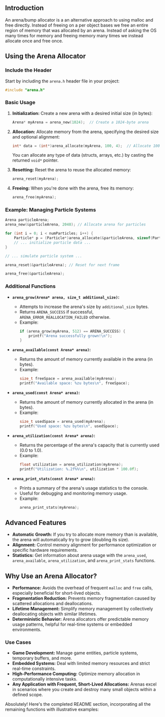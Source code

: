 ## Introduction

An arena/bump allocator is a an alternative approach to using malloc and free directly. Instead of freeing on a per object bases we free an entire region of memory that was allocated by an arena. Instead of asking the OS many times for memory and freeing memory many times we instead allocate once and free once.

## Using the Arena Allocator

### Include the Header

Start by including the `arena.h` header file in your project:

```c
#include "arena.h"
```

### Basic Usage

1. **Initialization:** Create a new arena with a desired initial size (in bytes):

   ```c
   Arena* myArena = arena_new(1024);  // Create a 1024-byte arena
   ```

2. **Allocation:** Allocate memory from the arena, specifying the desired size and optional alignment:

   ```c
   int* data = (int*)arena_allocate(myArena, 100, 4);  // Allocate 100 bytes, aligned to 4-byte boundary
   ```

   You can allocate any type of data (structs, arrays, etc.) by casting the returned `void*` pointer.

3. **Resetting:** Reset the arena to reuse the allocated memory:

   ```c
   arena_reset(myArena);
   ```

4. **Freeing:** When you're done with the arena, free its memory:
   ```c
   arena_free(myArena);
   ```

### Example: Managing Particle Systems

```c
Arena particleArena;
arena_new(&particleArena, 2048); // Allocate arena for particles

for (int i = 0; i < numParticles; i++) {
    Particle* p = (Particle*)arena_allocate(&particleArena, sizeof(Particle), alignof(Particle));
    // ... initialize particle data ...
}

// ... simulate particle system ...

arena_reset(&particleArena); // Reset for next frame

arena_free(&particleArena);
```

### Additional Functions

- **`arena_grow(Arena* arena, size_t additional_size)`:**

  - Attempts to increase the arena's size by `additional_size` bytes.
  - Returns `ARENA_SUCCESS` if successful, `ARENA_ERROR_REALLOCATION_FAILED` otherwise.
  - Example:
    ```c
    if (arena_grow(myArena, 512) == ARENA_SUCCESS) {
        printf("Arena successfully grown!\n");
    }
    ```

- **`arena_available(const Arena* arena)`:**

  - Returns the amount of memory currently available in the arena (in bytes).
  - Example:
    ```c
    size_t freeSpace = arena_available(myArena);
    printf("Available space: %zu bytes\n", freeSpace);
    ```

- **`arena_used(const Arena* arena)`:**

  - Returns the amount of memory currently allocated in the arena (in bytes).
  - Example:
    ```c
    size_t usedSpace = arena_used(myArena);
    printf("Used space: %zu bytes\n", usedSpace);
    ```

- **`arena_utilization(const Arena* arena)`:**

  - Returns the percentage of the arena's capacity that is currently used (0.0 to 1.0).
  - Example:
    ```c
    float utilization = arena_utilization(myArena);
    printf("Utilization: %.2f%%\n", utilization * 100.0f);
    ```

- **`arena_print_stats(const Arena* arena)`:**
  - Prints a summary of the arena's usage statistics to the console.
  - Useful for debugging and monitoring memory usage.
  - Example:
    ```c
    arena_print_stats(myArena);
    ```

## Advanced Features

- **Automatic Growth:** If you try to allocate more memory than is available, the arena will automatically try to grow (doubling its size).
- **Alignment:** Control memory alignment for performance optimization or specific hardware requirements.
- **Statistics:** Get information about arena usage with the `arena_used`, `arena_available`, `arena_utilization`, and `arena_print_stats` functions.

## Why Use an Arena Allocator?

- **Performance:** Avoids the overhead of frequent `malloc` and `free` calls, especially beneficial for short-lived objects.
- **Fragmentation Reduction:** Prevents memory fragmentation caused by scattered allocations and deallocations.
- **Lifetime Management:** Simplify memory management by collectively deallocating objects with similar lifetimes.
- **Deterministic Behavior:** Arena allocators offer predictable memory usage patterns, helpful for real-time systems or embedded environments.

### Use Cases

- **Game Development:** Manage game entities, particle systems, temporary buffers, and more.
- **Embedded Systems:** Deal with limited memory resources and strict real-time constraints.
- **High-Performance Computing:** Optimize memory allocation in computationally intensive tasks.
- **Any Application with Frequent, Short-Lived Allocations:** Arenas excel in scenarios where you create and destroy many small objects within a defined scope.

Absolutely! Here's the completed README section, incorporating all the remaining functions with illustrative examples:

